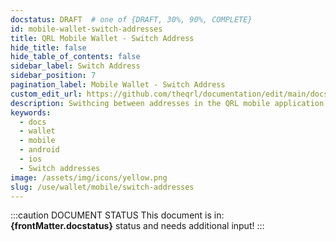 ```yaml
---
docstatus: DRAFT  # one of {DRAFT, 30%, 90%, COMPLETE}
id: mobile-wallet-switch-addresses
title: QRL Mobile Wallet - Switch Address
hide_title: false
hide_table_of_contents: false
sidebar_label: Switch Address
sidebar_position: 7
pagination_label: Mobile Wallet - Switch Address
custom_edit_url: https://github.com/theqrl/documentation/edit/main/docs/
description: Swithcing between addresses in the QRL mobile application.
keywords:
  - docs
  - wallet
  - mobile
  - android
  - ios
  - Switch addresses
image: /assets/img/icons/yellow.png
slug: /use/wallet/mobile/switch-addresses
---
```


:::caution DOCUMENT STATUS 
<span>This document is in: <b>{frontMatter.docstatus}</b> status and needs additional input!</span>
:::